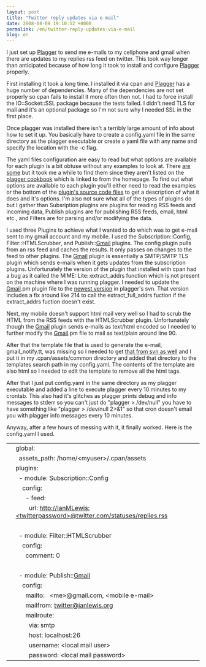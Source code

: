 ```yaml
---
layout: post
title: "Twitter reply updates via e-mail"
date: 2008-08-09 19:10:52 +0000
permalink: /en/twitter-reply-updates-via-e-mail
blog: en
---
```


<p>I just set up <a href="http://www.plagger.org/" title="Plagger">Plagger</a> to send me e-mails to my cellphone and gmail when there are updates to my replies rss feed on twitter. This took way longer than anticipated because of how long it took to install and configure <a href="http://www.plagger.org/" title="Plagger">Plagger</a> properly.</p>
<p>First installing it took a long time. I installed it via cpan and <a href="http://www.plagger.org/" title="Plagger">Plagger</a> has a huge number of dependencies. Many of the dependencies are not set properly so cpan fails to install it more often then not. I had to force install the IO::Socket::SSL package because the tests failed. I didn't need TLS for mail and it's an optional package so I'm not sure why I needed SSL in the first place.</p>
<p>Once plagger was installed there isn't a terribly large amount of info about how to set it up. You basically have to create a config.yaml file in the same directory as the plagger executable or create a yaml file with any name and specify the location with the -c flag.</p>
<p>The yaml files configuration are easy to read but what options are available for each plugin is a bit obtuse without any examples to look at. There <a href="http://plagger.org/trac/browser/trunk/plagger/examples">are some</a> but it took me a while to find them since they aren't listed on the <a href="http://plagger.org/trac/wiki/PlaggerCookbook">plagger cookbook</a> which is linked to from the homepage. To find out what options are available to each plugin you'll either need to read the examples or the bottom of the <a href="http://plagger.org/trac/browser/trunk/plagger/lib/Plagger/Plugin">plugin's source code files</a> to get a description of what it does and it's options. I'm also not sure what all of the types of plugins do but I gather than Subsription plugins are plugins for reading RSS feeds and incoming data, Publish plugins are for publishing RSS feeds, email, html etc., and Filters are for parsing and/or modifying the data.</p>
<p>I used three Plugins to achieve what I wanted to do which was to get e-mail sent to my gmail account and my mobile. I used the Subscription::Config, Filter::HTMLScrubber, and Publish::<a href="http://www.google.com/mail/" title="Gmail">Gmail</a> plugins. The config plugin pulls from an rss feed and caches the results. It only passes on changes to the feed to other plugins. The <a href="http://www.google.com/mail/" title="Gmail">Gmail</a> plugin is essentially a SMTP/SMTP TLS plugin which sends e-mails when it gets updates from the subscription plugins. Unfortunately the version of the plugin that installed with cpan had a bug as it called the MIME::Lite::extract_addrs function which is not present on the machine where I was running plagger. I needed to update the <a href="http://www.google.com/mail/" title="Gmail">Gmail</a>.pm plugin file to the <a href="http://plagger.org/trac/browser/trunk/plagger/lib/Plagger/Plugin/Publish/Gmail.pm">newest version</a> in plagger's svn. That version includes a fix around like 214 to call the extract_full_addrs fuction if the extract_addrs fuction doesn't exist.</p>
<p>Next, my mobile doesn't support html mail very well so I had to scrub the HTML from the RSS feeds with the HTMLScrubber plugin. Unfortunately though the <a href="http://www.google.com/mail/" title="Gmail">Gmail</a> plugin sends e-mails as text/html encoded so I needed to further modify the <a href="http://www.google.com/mail/" title="Gmail">Gmail</a>.pm file to mail as text/plain around line 90.</p>
<p>After that the template file that is used to generate the e-mail, gmail_notify.tt, was missing so I needed to get <a href="http://plagger.org/trac/browser/trunk/plagger/assets/plugins/Publish-Gmail/gmail_notify.tt">that from svn as well</a> and I put it in my .cpan/assets/common directory and added that directory to the templates search path in my config.yaml. The contents of the template are also html so I needed to edit the template to remove all the html tags.</p>
<p>After that I just put config.yaml in the same directory as my plagger executable and added a line to execute plagger every 10 minutes to my crontab. This also had it's glitches as plagger prints debug and info messages to stderr so you can't just do "plagger &gt; /dev/null" you have to have something like "plagger &gt; /dev/null 2&gt;&amp;1" so that cron doesn't email you with plagger info messages every 10 minutes.</p>
<p>Anyway, after a few hours of messing with it, it finally worked. Here is the config.yaml I used.</p>
<div class="codeblock amc_yaml amc_short"><table><tr class="amc_code_odd"><td class="amc_line"><div class="amc1"></div></td><td>global:<br />
</td></tr><tr class="amc_code_even"><td class="amc_line"><div class="amc2"></div></td><td>&nbsp; assets_path: /home/&lt;myuser&gt;/.cpan/assets<br />
</td></tr><tr class="amc_code_odd"><td class="amc_line"><div class="amc3"></div></td><td>plugins:<br />
</td></tr><tr class="amc_code_even"><td class="amc_line"><div class="amc4"></div></td><td>&nbsp; - module: Subscription::Config<br />
</td></tr><tr class="amc_code_odd"><td class="amc_line"><div class="amc5"></div></td><td>&nbsp; &nbsp; config:<br />
</td></tr><tr class="amc_code_even"><td class="amc_line"><div class="amc6"></div></td><td>&nbsp; &nbsp; &nbsp; - feed:<br />
</td></tr><tr class="amc_code_odd"><td class="amc_line"><div class="amc7"></div></td><td>&nbsp; &nbsp; &nbsp; &nbsp; url: <a href="http://IanMLewis:&lt;twitterpassword&gt;@twitter.com/statuses/replies.rss">http://IanMLewis:&lt;twitterpassword&gt;@twitter.com/statuses/replies.rss</a><br />
</td></tr><tr class="amc_code_even"><td class="amc_line"><div class="amc8"></div></td><td><br />
</td></tr><tr class="amc_code_odd"><td class="amc_line"><div class="amc9"></div></td><td>&nbsp; - module: Filter::HTMLScrubber<br />
</td></tr><tr class="amc_code_even"><td class="amc_line"><div class="amc0"><div class="amc1"></div></div></td><td>&nbsp; &nbsp; config:<br />
</td></tr><tr class="amc_code_odd"><td class="amc_line"><div class="amc1"><div class="amc1"></div></div></td><td>&nbsp; &nbsp; &nbsp; comment: 0<br />
</td></tr><tr class="amc_code_even"><td class="amc_line"><div class="amc2"><div class="amc1"></div></div></td><td><br />
</td></tr><tr class="amc_code_odd"><td class="amc_line"><div class="amc3"><div class="amc1"></div></div></td><td>&nbsp; - module: Publish::<a href="http://www.google.com/mail/" title="Gmail">Gmail</a><br />
</td></tr><tr class="amc_code_even"><td class="amc_line"><div class="amc4"><div class="amc1"></div></div></td><td>&nbsp; &nbsp; config:<br />
</td></tr><tr class="amc_code_odd"><td class="amc_line"><div class="amc5"><div class="amc1"></div></div></td><td>&nbsp; &nbsp; &nbsp; mailto: &nbsp; &lt;me&gt;@gmail.com, &lt;mobile e-mail&gt;<br />
</td></tr><tr class="amc_code_even"><td class="amc_line"><div class="amc6"><div class="amc1"></div></div></td><td>&nbsp; &nbsp; &nbsp; mailfrom: <a href="mailto:twitter@ianlewis.org">twitter@ianlewis.org</a><br />
</td></tr><tr class="amc_code_odd"><td class="amc_line"><div class="amc7"><div class="amc1"></div></div></td><td>&nbsp; &nbsp; &nbsp; mailroute:<br />
</td></tr><tr class="amc_code_even"><td class="amc_line"><div class="amc8"><div class="amc1"></div></div></td><td>&nbsp; &nbsp; &nbsp; &nbsp; via: smtp<br />
</td></tr><tr class="amc_code_odd"><td class="amc_line"><div class="amc9"><div class="amc1"></div></div></td><td>&nbsp; &nbsp; &nbsp; &nbsp; host: localhost:26<br />
</td></tr><tr class="amc_code_even"><td class="amc_line"><div class="amc0"><div class="amc2"></div></div></td><td>&nbsp; &nbsp; &nbsp; &nbsp; username: &lt;local mail user&gt;<br />
</td></tr><tr class="amc_code_odd"><td class="amc_line"><div class="amc1"><div class="amc2"></div></div></td><td>&nbsp; &nbsp; &nbsp; &nbsp; password: &lt;local mail password&gt;</td></tr></table></div>
<div class="sharethis">
        <script type="text/javascript" language="javascript">
          SHARETHIS.addEntry( {
            title : 'Twitter reply updates via e-mail',
              url   : 'http://www.ianlewis.org/en/twitter-reply-updates-via-e-mail'}, 
            { button: true }
          ) ;
        </script></div>
